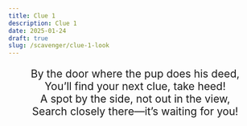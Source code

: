 ```yaml
---
title: Clue 1
description: Clue 1
date: 2025-01-24
draft: true
slug: /scavenger/clue-1-look
---
```


<div style="text-align: center; font-size: 1.5em;">

By the door where the pup does his deed, <br>
You’ll find your next clue, take heed! <br>
A spot by the side, not out in the view, <br>
Search closely there—it’s waiting for you! <br>

</div>

